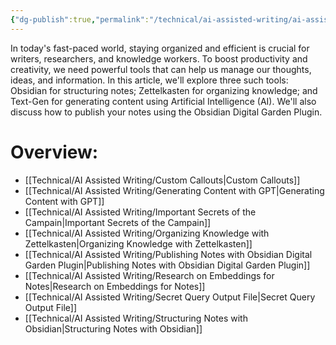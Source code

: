 ```yaml
---
{"dg-publish":true,"permalink":"/technical/ai-assisted-writing/ai-assisted-writing/","noteIcon":"Technical","created":"2023-04-07T21:54:08.254+02:00","updated":"2023-04-10T23:44:12.333+02:00"}
---
```



In today's fast-paced world, staying organized and efficient is crucial for writers, researchers, and knowledge workers. To boost productivity and creativity, we need powerful tools that can help us manage our thoughts, ideas, and information. In this article, we'll explore three such tools: Obsidian for structuring notes; Zettelkasten for organizing knowledge; and Text-Gen for generating content using Artificial Intelligence (AI). We'll also discuss how to publish your notes using the Obsidian Digital Garden Plugin.

# Overview:

- [[Technical/AI Assisted Writing/Custom Callouts\|Custom Callouts]]
- [[Technical/AI Assisted Writing/Generating Content with GPT\|Generating Content with GPT]]
- [[Technical/AI Assisted Writing/Important Secrets of the Campain\|Important Secrets of the Campain]]
- [[Technical/AI Assisted Writing/Organizing Knowledge with Zettelkasten\|Organizing Knowledge with Zettelkasten]]
- [[Technical/AI Assisted Writing/Publishing Notes with Obsidian Digital Garden Plugin\|Publishing Notes with Obsidian Digital Garden Plugin]]
- [[Technical/AI Assisted Writing/Research on Embeddings for Notes\|Research on Embeddings for Notes]]
- [[Technical/AI Assisted Writing/Secret Query Output File\|Secret Query Output File]]
- [[Technical/AI Assisted Writing/Structuring Notes with Obsidian\|Structuring Notes with Obsidian]]


